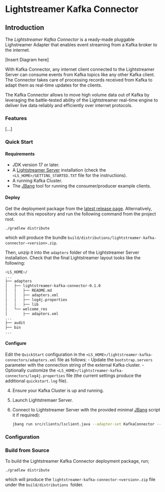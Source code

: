 # Lightstreamer Kafka Connector

## Introduction

The _Lightstreamer Kafka Connector_ is a ready-made pluggable Lighstreamer Adapter that enables event streaming from a Kafka broker to the internet.

[Insert Diagram here]

With Kafka Connector, any internet client connected to the Lightstreamer Server can consume events from Kafka topics like any other Kafka client. The Connector takes care of processing records received from Kafka to adapt them as real-time updates for the clients.

The Kafka Connector allows to move high volume data out of Kafka by leveraging the battle-tested ability of the Lightstreamer real-time engine to deliver live data reliably and efficiently over internet protocols.

### Features

[...]

### Quick Start

#### Requirements

- JDK version 17 or later.
- A [Lightstreamer Server](https://lightstreamer.com/download/) installation (check the `<LS_HOME>/GETTING_STARTED.TXT` file for the instructions).
- A running Kafka Cluster.
- The [JBang](https://www.jbang.dev/documentation/guide/latest/installation.html) tool for running the consumer/producer example clients.
 
#### Deploy

Get the deployment package from the [latest release page](releases). Alternatively, check out this repository and run the following command from the project root.

`./gradlew distribute`

which will produce the bundle `build/distributions/lightstreamer-kafka-connector-<version>.zip`.

Then, unzip it into the `adapters` folder of the Lightstreamer Server installation.
Check that the final Lightstreamer layout looks like the following:

```bash
<LS_HOME>/
...
├── adapters
│   ├── lightstreamer-kafka-connector-0.1.0
│   │   ├── README.md
│   │   ├── adapters.xml
│   │   ├── log4j.properties
│   │   ├── lib
│   └── welcome_res
│       ├── adapters.xml
...
├── audit
├── bin
...
```

#### Configure

Edit the `QuickStart` configuration in the `<LS_HOME>/lightstreamer-kafka-connectors/adapters.xml` file as follows:
    - Update the `bootstrap.servers` parameter with the connection string of the external Kafka cluster.
    - Optionally customize the `<LS_HOME>/lightstreamer-kafka-connectors/log4j.properties` file (the current settings produce the additional `quickstart.log` file).

4. Ensure your Kafka Cluster is up and running.

5. Launch Lightstremaer Server.

6. Connect to Lightstreamer Server with the provided minimal [JBang](https://www.jbang.dev/) script  it if required):
    
    
    ```sh
    jbang run src/clients/lsclient.java --adapter-set KafkaConnector --data-adapter QuickStart --items sample --fields key,value,partition,offset
    ```



### Configuration

### Build from Source

To build the Lightstreamer Kafka Connector deployment package, run;

`./gradlew distribute`

which will produce the `lightstreamer-kafka-connector-<version>.zip` file under the `build/distributions `folder.

